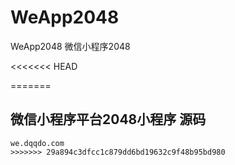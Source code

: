 # WeApp2048
WeApp2048  微信小程序2048

<<<<<<< HEAD


=======
## 微信小程序平台2048小程序 源码

```
we.dqqdo.com
>>>>>>> 29a894c3dfcc1c879dd6bd19632c9f48b95bd980


